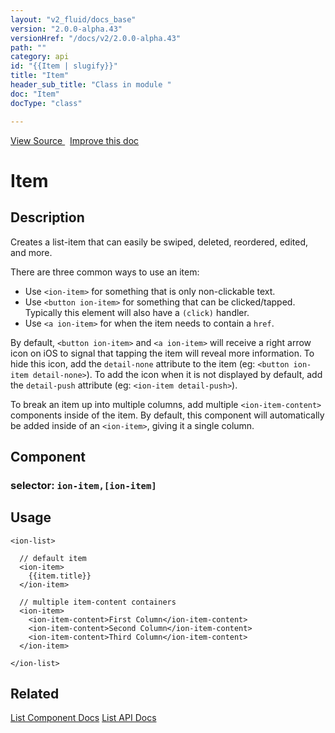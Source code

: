 ```yaml
---
layout: "v2_fluid/docs_base"
version: "2.0.0-alpha.43"
versionHref: "/docs/v2/2.0.0-alpha.43"
path: ""
category: api
id: "{{Item | slugify}}"
title: "Item"
header_sub_title: "Class in module "
doc: "Item"
docType: "class"

---
```





<div class="improve-docs">
<a href='http://github.com/driftyco/ionic2/tree/master/ionic/components/item/item.ts#L0'>
View Source
</a>
&nbsp;
<a href='http://github.com/driftyco/ionic2/edit/master/ionic/components/item/item.ts#L0'>
Improve this doc
</a>
</div>





<h1 class="api-title">


Item






</h1>






<!-- description -->
<h2>Description</h2>

<p>Creates a list-item that can easily be swiped, deleted, reordered, edited, and more.</p>
<p>There are three common ways to use an item:</p>
<ul>
<li>Use <code>&lt;ion-item&gt;</code> for something that is only non-clickable text.</li>
<li>Use <code>&lt;button ion-item&gt;</code> for something that can be clicked/tapped. Typically this element will also have a <code>(click)</code> handler.</li>
<li>Use <code>&lt;a ion-item&gt;</code> for when the item needs to contain a <code>href</code>.</li>
</ul>
<p>By default, <code>&lt;button ion-item&gt;</code> and <code>&lt;a ion-item&gt;</code> will receive a right arrow icon on iOS to signal that tapping the item will reveal more information.
To hide this icon, add the <code>detail-none</code> attribute to the item (eg: <code>&lt;button ion-item detail-none&gt;</code>). To add the icon when it is not displayed by default,
add the <code>detail-push</code> attribute (eg: <code>&lt;ion-item detail-push&gt;</code>).</p>
<p>To break an item up into multiple columns, add multiple <code>&lt;ion-item-content&gt;</code> components inside of the item. By default,
this component will automatically be added inside of an <code>&lt;ion-item&gt;</code>, giving it a single column.</p>


<h2>Component</h2>
<h3>selector: <code>ion-item,[ion-item]</code></h3>
<!-- @usage tag -->

<h2>Usage</h2>

<pre><code class="lang-html">&lt;ion-list&gt;

  // default item
  &lt;ion-item&gt;
    {{item.title}}
  &lt;/ion-item&gt;

  // multiple item-content containers
  &lt;ion-item&gt;
    &lt;ion-item-content&gt;First Column&lt;/ion-item-content&gt;
    &lt;ion-item-content&gt;Second Column&lt;/ion-item-content&gt;
    &lt;ion-item-content&gt;Third Column&lt;/ion-item-content&gt;
  &lt;/ion-item&gt;

&lt;/ion-list&gt;
</code></pre>




<!-- @property tags -->


<!-- methods on the class --><!-- related link -->

<h2>Related</h2>

<a href='/docs/v2/components#lists'>List Component Docs</a>
<a href='../../list/List'>List API Docs</a><!-- end content block -->


<!-- end body block -->

